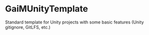 # GaiMUnityTemplate
Standard template for Unity projects with some basic features (Unity gitignore, GitLFS, etc.)
